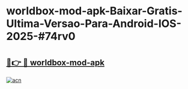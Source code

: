 # worldbox-mod-apk-Baixar-Gratis-Ultima-Versao-Para-Android-IOS-2025-#74rv0

# <h2><a href="https://ainizakaria.my?title=worldbox-mod-apk&ref=22M">🔗👉 🔴 worldbox-mod-apk</a></h2>

[![acn](https://github.com/user-attachments/assets/0f9c940e-d8b0-45ae-aac7-cd30a18b3e1c)](https://ainizakaria.my?title=worldbox-mod-apk&ref=22M)

